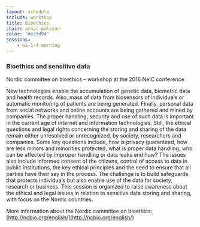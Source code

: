 ```yaml
---
layout: schedule
include: workshop
title: Bioethics
chair: arnar-palsson
color: "#e3fd94"
sessions:
    - ws-1-4-morning
---
```


### Bioethics and sensitive data

Nordic committee on bioethics – workshop at the 2016 NeIC conference

New technologies enable the accumulation of genetic data, biometric data and
health records. Also, mass of data from biosensors of individuals or automatic
monitoring of patients are being generated. Finally, personal data from social
networks and online accounts are being gathered and mined by companies. The
proper handling, security and use of such data is important in the current age
of internet and information technologies. Still, the ethical questions and legal
rights concerning the storing and sharing of the data remain either unresolved
or unrecognized, by society, researchers and companies. Some key questions
include, how is privacy guaranteed, how are less minors and minorities
protected, what is proper data handling, who can be affected by improper
handling or data leaks and how? The issues also include informed consent of the
citizens, control of access to data in public institutions, the key ethical
principles and the need to ensure that all parties have their say in the
process. The challenge is to build safeguards that protects individuals but also
enable use of the data for society, research or business. This session is
organized to raise awareness about the ethical and legal issues in relation to
sensitive data storing and sharing, with focus on the Nordic countries.

More information about the Nordic committee on bioethics:
[http://ncbio.org/english/](http://ncbio.org/english/)
